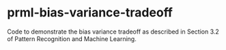# prml-bias-variance-tradeoff
Code to demonstrate the bias variance tradeoff as described in Section 3.2 of Pattern Recognition and Machine Learning.
